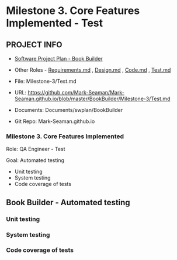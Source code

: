 # Milestone 3. Core Features Implemented - Test


## PROJECT INFO

* [Software Project Plan - Book Builder](Index.md)

* Other Roles - [Requirements.md](Requirements.md)
, [Design.md](Design.md)
, [Code.md](Code.md)
, [Test.md](Test.md)



* File: Milestone-3/Test.md

* URL: https://github.com/Mark-Seaman/Mark-Seaman.github.io/blob/master/BookBuilder/Milestone-3/Test.md

* Documents: Documents/swplan/BookBuilder

* Git Repo: Mark-Seaman.github.io




### Milestone 3. Core Features Implemented



Role: QA Engineer - Test

Goal: Automated testing

* Unit testing
* System testing
* Code coverage of tests



## Book Builder - Automated testing



### Unit testing


### System testing


### Code coverage of tests
